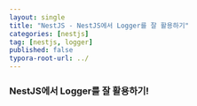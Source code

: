 ```yaml
---
layout: single
title: "NestJS - NestJS에서 Logger를 잘 활용하기"
categories: [nestjs]
tag: [nestjs, logger]
published: false
typora-root-url: ../
---
```


### NestJS에서 Logger를 잘 활용하기!
